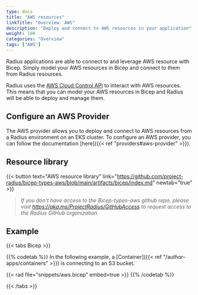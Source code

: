 ```yaml
---
type: docs
title: "AWS resources"
linkTitle: "Overview: AWS"
description: "Deploy and connect to AWS resources in your application"
weight: 100
categories: "Overview"
tags: ["AWS"]
---
```


Radius applications are able to connect to and leverage AWS resource with Bicep. Simply model your AWS resources in Bicep and connect to them from Radius resources.

Radius uses the [AWS Cloud Control API](https://docs.aws.amazon.com/cloudcontrolapi/latest/userguide/what-is-cloudcontrolapi.html) to interact with AWS resources. This means that you can model your AWS resources in Bicep and Radius will be able to deploy and manage them.

## Configure an AWS Provider

The AWS provider allows you to deploy and connect to AWS resources from a Radius environment on an EKS cluster. To configure an AWS provider, you can follow the documentation [here]({{< ref "providers#aws-provider" >}}).

## Resource library

{{< button text="AWS resource library" link="https://github.com/project-radius/bicep-types-aws/blob/main/artifacts/bicep/index.md" newtab="true" >}}
> *If you don't have access to the Bicep-types-aws github repo, please visit https://aka.ms/ProjectRadius/GitHubAccess to request access to the Radius GitHub organization.*

## Example

{{< tabs Bicep >}}

{{% codetab %}}
In the following example, a [Container]({{< ref "/author-apps/containers" >}}) is connecting to an S3 bucket. 

{{< rad file="snippets/aws.bicep" embed=true >}}
{{% /codetab %}} 

{{< /tabs >}}